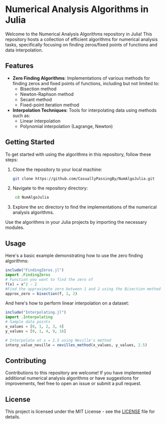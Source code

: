# Numerical Analysis Algorithms in Julia

Welcome to the Numerical Analysis Algorithms repository in Julia! This repository hosts a collection of efficient algorithms for numerical analysis tasks, specifically focusing on finding zeros/fixed points of functions and data interpolation.

## Features

- **Zero Finding Algorithms**: Implementations of various methods for finding zeros and fixed points of functions, including but not limited to:
  - Bisection method
  - Newton-Raphson method
  - Secant method
  - Fixed-point iteration method
- **Interpolation Techniques**: Tools for interpolating data using methods such as:
  - Linear interpolation
  - Polynomial interpolation (Lagrange, Newton)

## Getting Started

To get started with using the algorithms in this repository, follow these steps:

1. Clone the repository to your local machine:

   ```bash
   git clone https://github.com/CasuallyPassingBy/NumAlgoJulia.git
   ```
1. Navigate to the repository directory:
    ```bash
     cd NumAlgoJulia
     ```
1. Explore the src directory to find the implementations of the numerical analysis algorithms.



Use the algorithms in your Julia projects by importing the necessary modules.

## Usage
Here's a basic example demonstrating how to use the zero finding algorithms:
```julia
include("FindingZeros.jl")
import .FindingZeros
# Function you want to find the zero of
f(x) = x^2 - 2
#Find the approximate zero between 1 and 2 using the Bisection method
approx_zero = bisection(f, 1, 2)
```
And here's how to perform linear interpolation on a dataset:
```julia
include("Interpolating.jl")
import .Interpolating
# Sample data points
x_values = [0, 1, 2, 3, 4]
y_values = [0, 1, 4, 9, 16]

# Interpolate at x = 2.5 using Neville's method
interp_value_neville = nevilles_method(x_values, y_values, 2.5)
```
## Contributing

Contributions to this repository are welcome! If you have implemented additional numerical analysis algorithms or have suggestions for improvements, feel free to open an issue or submit a pull request.

## License

This project is licensed under the MIT License - see the [LICENSE](LICENSE) file for details.

